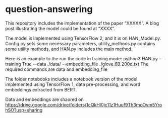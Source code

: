 # question-answering
This repository includes the implementation of the paper “XXXXX”. A blog post illustrating the model could be found at “XXXX”.

The model is implemented using TensorFlow 2, and it is on HAN_Model.py. Config.py sets some necessary parameters, utility_methods.py contains some utility methods, and HAN.py includes the main method.

Here is an example to the run the code in training mode:
	python3 HAN.py --training True --data ./data/ --embedding_file ./glove.6B.200d.txt
The required commands are data and embedding_file

The folder notebooks includes a notebook version of the model implemented using TensorFlow 1, data pre-processing, and word embeddings extracted from BERT.

Data and embeddings are shaored on https://drive.google.com/drive/folders/1cQkHI0jc11z1Huuf9Th3moOvm5YrohSO?usp=sharing 
